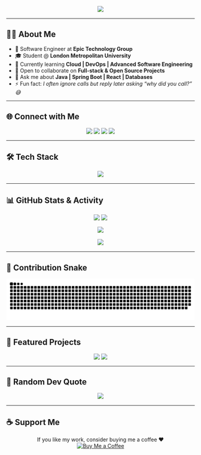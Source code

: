<!-- Typing Intro -->
<p align="center">
  <a href="https://git.io/typing-svg">
    <img src="https://readme-typing-svg.herokuapp.com?size=28&center=true&vCenter=true&width=750&lines=Hi+👋,+I'm+Rasintha+Dilshan+Jayarathne;Full+Stack+Software+Developer;Open+Source+Contributor;Passionate+about+Coding+%26+Learning"/>
  </a>
</p>

---

## 👨‍💻 About Me
- 💼 Software Engineer at **Epic Technology Group**  
- 🎓 Student @ **London Metropolitan University**  
- 🌱 Currently learning **Cloud | DevOps | Advanced Software Engineering**  
- 👯 Open to collaborate on **Full-stack & Open Source Projects**  
- 💬 Ask me about **Java | Spring Boot | React | Databases**  
- ⚡ Fun fact: *I often ignore calls but reply later asking “why did you call?” 😅*  

---

## 🌐 Connect with Me
<p align="center">
  <a href="https://twitter.com/RasinthaDilshan"><img src="https://img.shields.io/badge/Twitter-1DA1F2?style=for-the-badge&logo=twitter&logoColor=white"/></a>
  <a href="https://www.linkedin.com/in/rasintha-dilshan-21762a203"><img src="https://img.shields.io/badge/LinkedIn-0A66C2?style=for-the-badge&logo=linkedin&logoColor=white"/></a>
  <a href="https://www.facebook.com/profile.php?id=100021760126566"><img src="https://img.shields.io/badge/Facebook-1877F2?style=for-the-badge&logo=facebook&logoColor=white"/></a>
  <a href="https://www.instagram.com/____r_a_s_i_____"><img src="https://img.shields.io/badge/Instagram-E4405F?style=for-the-badge&logo=instagram&logoColor=white"/></a>
</p>

---

## 🛠️ Tech Stack
<p align="center">
  <img src="https://skillicons.dev/icons?i=java,python,go,spring,flask,react,nodejs,mysql,git,postman,linux,html,css" />
</p>

---

## 📊 GitHub Stats & Activity
<p align="center">
  <img src="https://github-readme-stats.vercel.app/api?username=RasinthaDilshanJayarathne&show_icons=true&theme=tokyonight&hide_border=true" height="180px"/>
  <img src="https://github-readme-stats.vercel.app/api/top-langs/?username=RasinthaDilshanJayarathne&layout=compact&theme=tokyonight&hide_border=true" height="180px"/>
</p>

<p align="center">
  <img src="https://github-readme-streak-stats.herokuapp.com?user=RasinthaDilshanJayarathne&theme=tokyonight&hide_border=true"/>
</p>

<p align="center">
  <img src="https://github-profile-trophy.vercel.app/?username=RasinthaDilshanJayarathne&theme=onedark&row=1&column=6&margin-w=15&margin-h=15"/>
</p>

---

## 🐍 Contribution Snake
<p align="center">
  <img src="https://github.com/Platane/snk/raw/output/github-contribution-grid-snake.svg" alt="snake animation"/>
</p>

---

## 🚀 Featured Projects
<p align="center">
  <a href="https://github.com/RasinthaDilshanJayarathne"><img src="https://github-readme-stats.vercel.app/api/pin/?username=RasinthaDilshanJayarathne&repo=LibraryManagementSystem&theme=tokyonight"/></a>
  <a href="https://github.com/RasinthaDilshanJayarathne"><img src="https://github-readme-stats.vercel.app/api/pin/?username=RasinthaDilshanJayarathne&repo=remindifyapp&theme=tokyonight"/></a>
</p>

---

## 🧠 Random Dev Quote
<p align="center">
  <img src="https://quotes-github-readme.vercel.app/api?type=horizontal&theme=tokyonight"/>
</p>

---

## ☕ Support Me
<p align="center">
  If you like my work, consider buying me a coffee ❤️  
  <br/>
  <a href="https://ko-fi.com/I2I3DNRNF" target="_blank">
    <img src="https://cdn.ko-fi.com/cdn/kofi3.png?v=3" height="40" alt="Buy Me a Coffee"/>
  </a>
</p>
